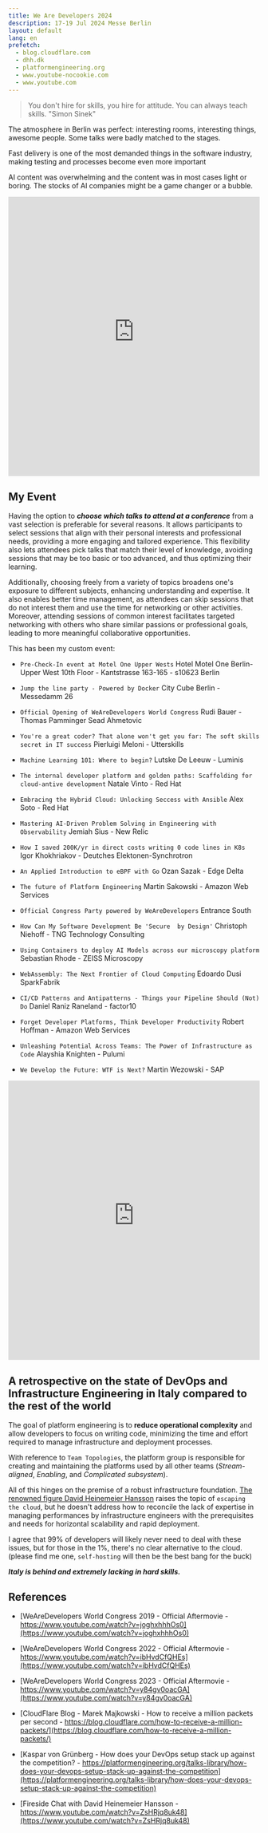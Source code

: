 ```yaml
---
title: We Are Developers 2024
description: 17-19 Jul 2024 Messe Berlin
layout: default
lang: en
prefetch:
  - blog.cloudflare.com
  - dhh.dk
  - platformengineering.org
  - www.youtube-nocookie.com
  - www.youtube.com
---
```


> You don't hire for skills, you hire for attitude. You can always teach skills. "Simon Sinek"

The atmosphere in Berlin was perfect: interesting rooms, interesting things, awesome people. Some talks were badly matched to the stages.

Fast delivery is one of the most demanded things in the software industry, making testing and processes become even more important

AI content was overwhelming and the content was in most cases light or boring. The stocks of AI companies might be a game changer or a bubble.

<iframe src="https://www.youtube-nocookie.com/embed/BlBiNUCmfuM?si=NOUYM5Bwu668mU7A" width="100%" height="560" title="Day 1 of the WeAreDevelopers World Congress 2024" allow="accelerometer; autoplay; clipboard-write; encrypted-media; gyroscope; picture-in-picture; web-share" referrerpolicy="strict-origin-when-cross-origin" frameborder="0" allowfullscreen></iframe>

## My Event

Having the option to ***choose which talks to attend at a conference*** from a vast selection is preferable for several reasons. It allows participants to select sessions that align with their personal interests and professional needs, providing a more engaging and tailored experience. This flexibility also lets attendees pick talks that match their level of knowledge, avoiding sessions that may be too basic or too advanced, and thus optimizing their learning.

Additionally, choosing freely from a variety of topics broadens one's exposure to different subjects, enhancing understanding and expertise. It also enables better time management, as attendees can skip sessions that do not interest them and use the time for networking or other activities. Moreover, attending sessions of common interest facilitates targeted networking with others who share similar passions or professional goals, leading to more meaningful collaborative opportunities.

This has been my custom event:

- `Pre-Check-In event at Motel One Upper Wests` Hotel Motel One Berlin-Upper West 10th Floor - Kantstrasse 163-165 - s10623 Berlin

- `Jump the line party - Powered by Docker` City Cube Berlin - Messedamm 26

- `Official Opening of WeAreDevelopers World Congress` Rudi Bauer - Thomas Pamminger Sead Ahmetovic

- `You're a great coder? That alone won't get you far: The soft skills secret in IT success` Pierluigi Meloni - Utterskills

- `Machine Learning 101: Where to begin?` Lutske De Leeuw - Luminis

- `The internal developer platform and golden paths: Scaffolding for cloud-antive development` Natale Vinto - Red Hat

- `Embracing the Hybrid Cloud: Unlocking Seccess with Ansible` Alex Soto - Red Hat

- `Mastering AI-Driven Problem Solving in Engineering with Observability` Jemiah Sius - New Relic

- `How I saved 200K/yr in direct costs writing 0 code lines in K8s` Igor Khokhriakov - Deutches Elektonen-Synchrotron

- `An Applied Introduction to eBPF with Go` Ozan Sazak - Edge Delta

- `The future of Platform Engineering` Martin Sakowski - Amazon Web Services

- `Official Congress Party powered by WeAreDevelopers` Entrance South

- `How Can My Software Development Be 'Secure  by Design'` Christoph Niehoff - TNG Technology Consulting

- `Using Containers to deploy AI Models across our microscopy platform` Sebastian Rhode - ZEISS Microscopy

- `WebAssembly: The Next Frontier of Cloud Computing` Edoardo Dusi  SparkFabrik

- `CI/CD Patterns and Antipatterns - Things your Pipeline Should (Not) Do` Daniel Raniz Raneland - factor10

- `Forget Developer Platforms, Think Developer Productivity` Robert Hoffman - Amazon Web Services

- `Unleashing Potential Across Teams: The Power of Infrastructure as Code` Alayshia Knighten - Pulumi

- `We Develop the Future: WTF is Next?` Martin Wezowski - SAP

<iframe src="https://www.youtube-nocookie.com/embed/MJxkJJo220c?si=BLyuwZO0BEqPjGql" width="100%" height="560" title="Day 2 of the WeAreDevelopers World Congress 2024" allow="accelerometer; autoplay; clipboard-write; encrypted-media; gyroscope; picture-in-picture; web-share" referrerpolicy="strict-origin-when-cross-origin" frameborder="0" allowfullscreen></iframe>

## A retrospective on the state of DevOps and Infrastructure Engineering in Italy compared to the rest of the world

The goal of platform engineering is to **reduce operational complexity** and allow developers to focus on writing code, minimizing the time and effort required to manage infrastructure and deployment processes.

With reference to `Team Topologies`, the platform group is responsible for creating and maintaining the platforms used by all other teams (_Stream-aligned_, _Enabling_, and _Complicated subsystem_).

All of this hinges on the premise of a robust infrastructure foundation. [The renowned figure David Heinemeier Hansson](https://dhh.dk) raises the topic of `escaping the cloud`, but he doesn't address how to reconcile the lack of expertise in managing performances by infrastructure engineers with the prerequisites and needs for horizontal scalability and rapid deployment.

I agree that 99% of developers will likely never need to deal with these issues, but for those in the 1%, there's no clear alternative to the cloud. (please find me one, `self-hosting` will then be the best bang for the buck)

***Italy is behind and extremely lacking in hard skills.***

## References

- [WeAreDevelopers World Congress 2019 - Official Aftermovie - https://www.youtube.com/watch?v=joghxhhhOs0](https://www.youtube.com/watch?v=joghxhhhOs0)

- [WeAreDevelopers World Congress 2022 - Official Aftermovie - https://www.youtube.com/watch?v=ibHvdCfQHEs](https://www.youtube.com/watch?v=ibHvdCfQHEs)

- [WeAreDevelopers World Congress 2023 - Official Aftermovie - https://www.youtube.com/watch?v=y84gv0oacGA](https://www.youtube.com/watch?v=y84gv0oacGA)

- [CloudFlare Blog - Marek Majkowski - How to receive a million packets per second - https://blog.cloudflare.com/how-to-receive-a-million-packets/](https://blog.cloudflare.com/how-to-receive-a-million-packets/)

- [Kaspar von Grünberg - How does your DevOps setup stack up against the competition? - https://platformengineering.org/talks-library/how-does-your-devops-setup-stack-up-against-the-competition](https://platformengineering.org/talks-library/how-does-your-devops-setup-stack-up-against-the-competition)

- [Fireside Chat with David Heinemeier Hansson - https://www.youtube.com/watch?v=ZsHRjq8uk48](https://www.youtube.com/watch?v=ZsHRjq8uk48)
